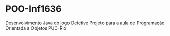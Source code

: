 # POO-Inf1636
Desenvolvimento Java do jogo Detetive  Projeto para a aula de Programação Orientada a Objetos  PUC-Rio
